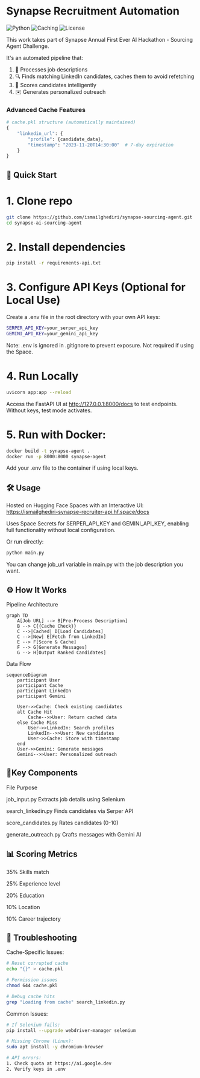 
# Synapse Recruitment Automation

![Python](https://img.shields.io/badge/python-3.8%2B-blue)
![Caching](https://img.shields.io/badge/caching-pickle%2Btimestamp-yellowgreen)
![License](https://img.shields.io/badge/license-MIT-green)

This work takes part of Synapse Annual First Ever AI Hackathon - Sourcing Agent Challenge.

It's an automated pipeline that:
1. 📝 Processes job descriptions
2. 🔍 Finds matching LinkedIn candidates, caches them to avoid refetching
3. 💯 Scores candidates intelligently
4. ✉️ Generates personalized outreach

### Advanced Cache Features
```python
# cache.pkl structure (automatically maintained)
{
    "linkedin_url": {
        "profile": {candidate_data},
        "timestamp": "2023-11-20T14:30:00"  # 7-day expiration
    }
}
```

## 🚀 Quick Start

# 1. Clone repo
```bash
git clone https://github.com/ismailghediri/synapse-sourcing-agent.git
cd synapse-ai-sourcing-agent
```

# 2. Install dependencies
```bash
pip install -r requirements-api.txt
```

# 3. Configure API Keys (Optional for Local Use)
Create a .env file in the root directory with your own API keys:
```bash
SERPER_API_KEY=your_serper_api_key
GEMINI_API_KEY=your_gemini_api_key
```
Note: .env is ignored in .gitignore to prevent exposure. Not required if using the Space.

# 4. Run Locally
```bash
uvicorn app:app --reload
```
Access the FastAPI UI at http://127.0.0.1:8000/docs to test endpoints. Without keys, test mode activates.

# 5. Run with Docker:
```bash
docker build -t synapse-agent .
docker run -p 8000:8000 synapse-agent
```
Add your .env file to the container if using local keys.


## 🛠️ Usage
Hosted on Hugging Face Spaces with an Interactive UI: https://ismailghediri-synapse-recruiter-api.hf.space/docs

Uses Space Secrets for SERPER_API_KEY and GEMINI_API_KEY, enabling full functionality without local configuration.

Or run directly:
```bash
python main.py
```
You can change job_url variable in main.py with the job description you want.

## ⚙️ How It Works
Pipeline Architecture

```mermaid
graph TD
    A[Job URL] --> B[Pre-Process Description]
    B --> C{{Cache Check}}
    C -->|Cached| D[Load Candidates]
    C -->|New| E[Fetch from LinkedIn]
    E --> F[Score & Cache]
    F --> G[Generate Messages]
    G --> H[Output Ranked Candidates]
```

Data Flow
```mermaid
sequenceDiagram
    participant User
    participant Cache
    participant LinkedIn
    participant Gemini
    
    User->>Cache: Check existing candidates
    alt Cache Hit
        Cache-->>User: Return cached data
    else Cache Miss
        User->>LinkedIn: Search profiles
        LinkedIn-->>User: New candidates
        User->>Cache: Store with timestamp
    end
    User->>Gemini: Generate messages
    Gemini-->>User: Personalized outreach
```

## 🔑Key Components
File	Purpose

job_input.py	Extracts job details using Selenium

search_linkedin.py	Finds candidates via Serper API

score_candidates.py	Rates candidates (0-10)

generate_outreach.py	Crafts messages with Gemini AI

## 📊 Scoring Metrics

35% Skills match

25% Experience level

20% Education

10% Location

10% Career trajectory

## 🚨 Troubleshooting
Cache-Specific Issues:
```bash
# Reset corrupted cache
echo "{}" > cache.pkl

# Permission issues
chmod 644 cache.pkl

# Debug cache hits
grep "Loading from cache" search_linkedin.py
```

Common Issues:
```bash
# If Selenium fails:
pip install --upgrade webdriver-manager selenium

# Missing Chrome (Linux):
sudo apt install -y chromium-browser

# API errors:
1. Check quota at https://ai.google.dev
2. Verify keys in .env
```
